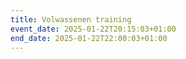 ```yaml
---
title: Volwassenen training
event_date: 2025-01-22T20:15:03+01:00
end_date: 2025-01-22T22:00:03+01:00
---
```

